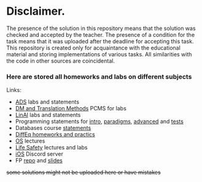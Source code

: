 # Disclaimer. 
The presence of the solution in this repository means that the solution was checked and accepted by the teacher. The presence of a condition for the task means that it was uploaded after the deadline for accepting this task. This repository is created only for acquaintance with the educational material and storing implementations of various tasks. 
All similarities with the code in other sources are coincidental.

### Here are stored all homeworks and labs on different subjects
Links:
- [ADS](https://codeforces.com/group/QmrArgR1Jp/contests) labs and statements
- [DM and Translation Methods](https://pcms.itmo.ru/pcms2client/login.xhtml) PCMS for labs
- [LinAl](http://mathdep.ifmo.ru/mmtp/labs/) labs and statements
- Programming statements for [intro](http://www.kgeorgiy.info//courses/prog-intro/index.html), [paradigms](http://www.kgeorgiy.info//courses/paradigms/index.html), [advanced](http://www.kgeorgiy.info//courses/java-advanced/index.html) and [tests](https://www.kgeorgiy.info/git/geo)
- Databases course [statements](https://www.kgeorgiy.info/courses/dbms/index.html)
- [DiffEq homeworks and practics](https://drive.google.com/drive/folders/1_3Nrz5l1gqvfRJtUGEpjFkfpX5OQwn4M)
- [OS](https://www.youtube.com/c/AlexanderMayatin) lectures
- [Life Safety](https://openedu.ru) lectures and labs
- [iOS](https://discord.gg/4JV7bWaB) Discord server
- FP [repo](https://github.com/jagajaga/FP-Course-ITMO) and [slides](https://slides.com/fp-ctd)

~~some solutions might not be uploaded here or have mistakes~~
